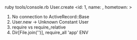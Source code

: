 ruby tools/console.rb
  User.create
    <id: 1, name: , hometown: >


1. No connection to ActiveRecord::Base
2. User.new -> Unknown Constant User
3. require vs require_relative
4. Dir[File.join('')], require_all 'app'
ENV
